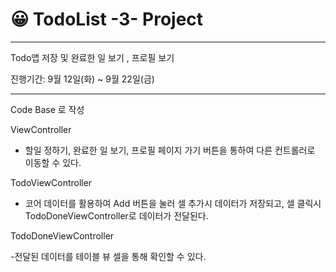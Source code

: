 # 😀 TodoList -3- Project
---

Todo앱 저장 및 완료한 일 보기 , 프로필 보기


진행기간: 9월 12일(화) ~ 9월 22일(금)

---

Code Base 로 작성

ViewController

- 할일 정하기, 완료한 일 보기, 프로필 페이지 가기 버튼을 통하여 다른 컨트롤러로 이동할 수 있다.


TodoViewController

- 코어 데이터를 활용하여 Add 버튼을 눌러 셀 추가시 데이터가 저장되고, 셀 클릭시 TodoDoneViewController로 데이터가 전달된다.


TodoDoneViewController

-전달된 데이터를 테이블 뷰 셀을 통해 확인할 수 있다.
